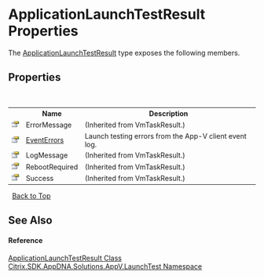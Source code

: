 # ApplicationLaunchTestResult Properties
 

The <a href="T_Citrix_SDK_AppDNA_Solutions_AppV_LaunchTest_ApplicationLaunchTestResult">ApplicationLaunchTestResult</a> type exposes the following members.


## Properties
&nbsp;<table><tr><th></th><th>Name</th><th>Description</th></tr><tr><td>![Public property](media/pubproperty.gif "Public property")</td><td>ErrorMessage</td><td> (Inherited from VmTaskResult.)</td></tr><tr><td>![Public property](media/pubproperty.gif "Public property")</td><td><a href="P_Citrix_SDK_AppDNA_Solutions_AppV_LaunchTest_ApplicationLaunchTestResult_EventErrors">EventErrors</a></td><td>
Launch testing errors from the App-V client event log.</td></tr><tr><td>![Public property](media/pubproperty.gif "Public property")</td><td>LogMessage</td><td> (Inherited from VmTaskResult.)</td></tr><tr><td>![Public property](media/pubproperty.gif "Public property")</td><td>RebootRequired</td><td> (Inherited from VmTaskResult.)</td></tr><tr><td>![Public property](media/pubproperty.gif "Public property")</td><td>Success</td><td> (Inherited from VmTaskResult.)</td></tr></table>&nbsp;
<a href="#applicationlaunchtestresult-properties">Back to Top</a>

## See Also


#### Reference
<a href="T_Citrix_SDK_AppDNA_Solutions_AppV_LaunchTest_ApplicationLaunchTestResult">ApplicationLaunchTestResult Class</a><br /><a href="N_Citrix_SDK_AppDNA_Solutions_AppV_LaunchTest">Citrix.SDK.AppDNA.Solutions.AppV.LaunchTest Namespace</a><br />